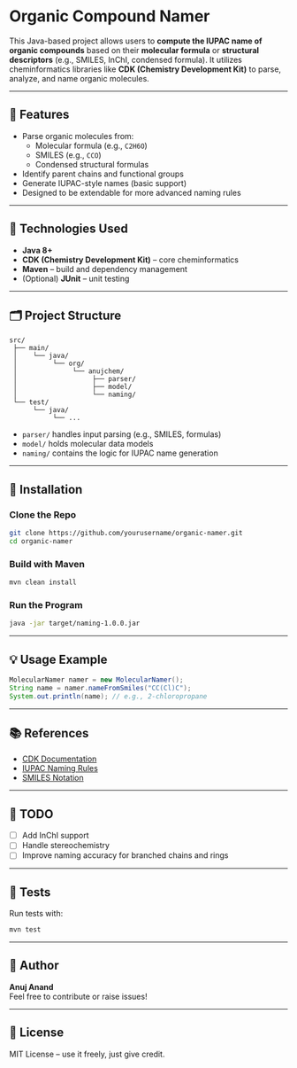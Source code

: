 
# Organic Compound Namer

This Java-based project allows users to **compute the IUPAC name of organic compounds** based on their **molecular formula** or **structural descriptors** (e.g., SMILES, InChI, condensed formula). It utilizes cheminformatics libraries like **CDK (Chemistry Development Kit)** to parse, analyze, and name organic molecules.

---

## 🚀 Features

- Parse organic molecules from:
  - Molecular formula (e.g., `C2H6O`)
  - SMILES (e.g., `CCO`)
  - Condensed structural formulas
- Identify parent chains and functional groups
- Generate IUPAC-style names (basic support)
- Designed to be extendable for more advanced naming rules

---

## 🧰 Technologies Used

- **Java 8+**
- **CDK (Chemistry Development Kit)** – core cheminformatics
- **Maven** – build and dependency management
- (Optional) **JUnit** – unit testing

---

## 🗂 Project Structure

```
src/
 ├── main/
 │    └── java/
 │         └── org/
 │              └── anujchem/
 │                   ├── parser/
 │                   ├── model/
 │                   └── naming/
 └── test/
      └── java/
           └── ...
```

- `parser/` handles input parsing (e.g., SMILES, formulas)
- `model/` holds molecular data models
- `naming/` contains the logic for IUPAC name generation

---

## 🔧 Installation

### Clone the Repo
```bash
git clone https://github.com/yourusername/organic-namer.git
cd organic-namer
```

### Build with Maven
```bash
mvn clean install
```

### Run the Program
```bash
java -jar target/naming-1.0.0.jar
```

---

## 💡 Usage Example

```java
MolecularNamer namer = new MolecularNamer();
String name = namer.nameFromSmiles("CC(Cl)C");
System.out.println(name); // e.g., 2-chloropropane
```

---

## 📚 References

- [CDK Documentation](https://cdk.github.io)
- [IUPAC Naming Rules](https://iupac.org/what-we-do/nomenclature/)
- [SMILES Notation](https://www.daylight.com/dayhtml/doc/theory/theory.smiles.html)

---

## 📌 TODO

- [ ] Add InChI support
- [ ] Handle stereochemistry
- [ ] Improve naming accuracy for branched chains and rings

---

## 🧪 Tests

Run tests with:
```bash
mvn test
```

---

## 👤 Author

**Anuj Anand**  
Feel free to contribute or raise issues!

---

## 📄 License

MIT License – use it freely, just give credit.
